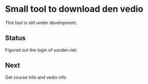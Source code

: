 # Small tool to download den vedio
This tool is still under development.

## Status
Figured out the login of uscden.net.

## Next
Get course info and vedio info

